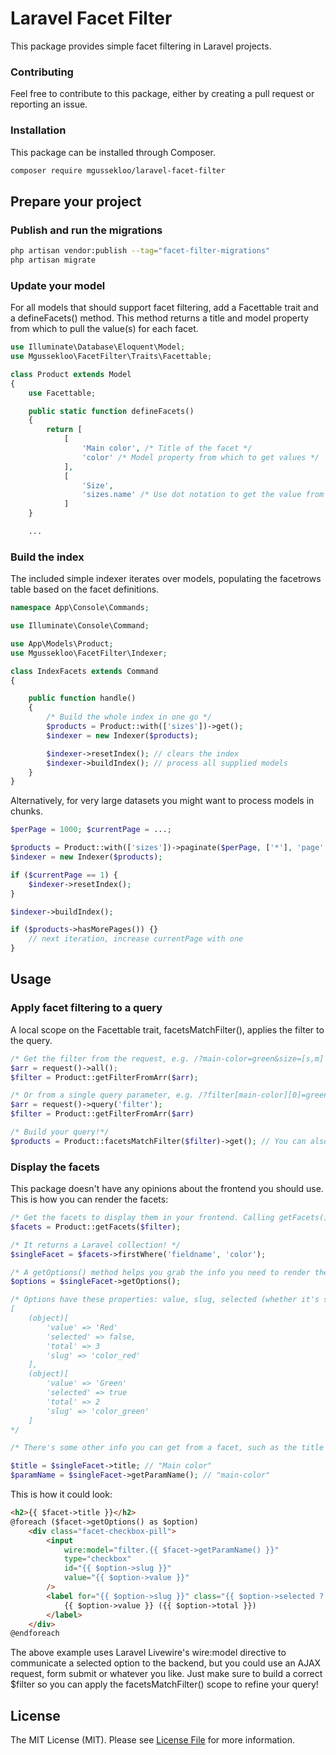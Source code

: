 # Laravel Facet Filter

This package provides simple facet filtering in Laravel projects.

### Contributing

Feel free to contribute to this package, either by creating a pull request
or reporting an issue.

### Installation

This package can be installed through Composer.

``` bash
composer require mgussekloo/laravel-facet-filter
```

## Prepare your project

### Publish and run the migrations

``` bash
php artisan vendor:publish --tag="facet-filter-migrations"
php artisan migrate
```

### Update your model

For all models that should support facet filtering, add a Facettable trait and
a defineFacets() method. This method returns a title and model property
from which to pull the value(s) for each facet.

``` php
use Illuminate\Database\Eloquent\Model;
use Mgussekloo\FacetFilter\Traits\Facettable;

class Product extends Model
{
    use Facettable;

    public static function defineFacets()
    {
        return [
            [
                'Main color', /* Title of the facet */
                'color' /* Model property from which to get values */
            ],
            [
                'Size',
                'sizes.name' /* Use dot notation to get the value from related models. */
            ]
    }

    ...

```

### Build the index

The included simple indexer iterates over models, populating the facetrows table based on the facet definitions.

``` php
namespace App\Console\Commands;

use Illuminate\Console\Command;

use App\Models\Product;
use Mgussekloo\FacetFilter\Indexer;

class IndexFacets extends Command
{

    public function handle()
    {
        /* Build the whole index in one go */
        $products = Product::with(['sizes'])->get();
        $indexer = new Indexer($products);

        $indexer->resetIndex(); // clears the index
        $indexer->buildIndex(); // process all supplied models
    }
}
```

Alternatively, for very large datasets you might want to process models in chunks.

```php
$perPage = 1000; $currentPage = ...;

$products = Product::with(['sizes'])->paginate($perPage, ['*'], 'page', $currentPage);
$indexer = new Indexer($products);

if ($currentPage == 1) {
    $indexer->resetIndex();
}

$indexer->buildIndex();

if ($products->hasMorePages()) {}
    // next iteration, increase currentPage with one
}
```

## Usage

### Apply facet filtering to a query

A local scope on the Facettable trait, facetsMatchFilter(), applies the filter to the query.

``` php
/* Get the filter from the request, e.g. /?main-color=green&size=[s,m] becomes [ 'main-color' => [ 'green' ], 'size' => [ 's', 'm' ] ] */
$arr = request()->all();
$filter = Product::getFilterFromArr($arr);

/* Or from a single query parameter, e.g. /?filter[main-color][0]=green becomes [ 'main-color' => [ 'green' ], 'size' => [ ] ] */
$arr = request()->query('filter');
$filter = Product::getFilterFromArr($arr)

/* Build your query!*/
$products = Product::facetsMatchFilter($filter)->get(); // You can also apply the facets to the subsection of models, e.g. Product::where('discounted', true)->facetsMatchFilter($filter)->get()
```

### Display the facets

This package doesn't have any opinions about the frontend you should use. This is how you can render the facets:

``` php
/* Get the facets to display them in your frontend. Calling getFacets() after you've called facetsMatchFilter() lets the facets have the correct option counts for the queried results. */
$facets = Product::getFacets($filter);

/* It returns a Laravel collection! */
$singleFacet = $facets->firstWhere('fieldname', 'color');

/* A getOptions() method helps you grab the info you need to render the facet. */
$options = $singleFacet->getOptions();

/* Options have these properties: value, slug, selected (whether it's selected in the $filter), total (total occurrences within current results).
[
    (object)[
        'value' => 'Red'
        'selected' => false,
        'total' => 3
        'slug' => 'color_red'
    ],
    (object)[
        'value' => 'Green'
        'selected' => true
        'total' => 2
        'slug' => 'color_green'
    ]
*/

/* There's some other info you can get from a facet, such as the title and the identifying key for the filter. */

$title = $singleFacet->title; // "Main color"
$paramName = $singleFacet->getParamName(); // "main-color"

```

This is how it could look:

``` html
<h2>{{ $facet->title }}</h2>
@foreach ($facet->getOptions() as $option)
    <div class="facet-checkbox-pill">
        <input
            wire:model="filter.{{ $facet->getParamName() }}"
            type="checkbox"
            id="{{ $option->slug }}"
            value="{{ $option->value }}"
        />
        <label for="{{ $option->slug }}" class="{{ $option->selected ? 'selected' : '' }}">
            {{ $option->value }} ({{ $option->total }})
        </label>
    </div>
@endforeach
```

The above example uses Laravel Livewire's wire:model directive to communicate a selected option to the backend, but you could use an AJAX request, form submit or whatever you like. Just make sure to build a correct $filter so you can apply the facetsMatchFilter() scope to refine your query!

## License

The MIT License (MIT). Please see [License File](LICENSE.md) for more information.

